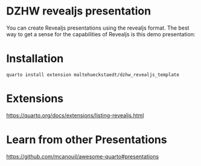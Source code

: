 # DZHW revealjs presentation
You can create Revealjs presentations using the revealjs format. The best way to get a sense for the capabilities of Revealjs is this demo presentation:

# Installation

`quarto install extension maltehueckstaedt/dzhw_revealjs_template`

# Extensions
https://quarto.org/docs/extensions/listing-revealjs.html

# Learn from other Presentations
https://github.com/mcanouil/awesome-quarto#presentations
